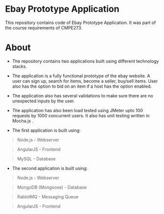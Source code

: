 # Ebay Prototype Application

This repository contains code of Ebay Prototype Application. It was part of the course requirements of CMPE273.

# About

* The repository contains two applications built using different technology stacks.

* The application is a fully functional prototype of the ebay website. A user can sign up, search for items, become a seller, buy/sell items. User also has the option to bid on an item if a host has the option enabled.

* The application also has several validations to make sure there are no unexpected inputs by the user.

* The application has also been load tested using JMeter upto 100 requests by 1000 concurrent users. It also has unit testing written in Mocha.js .

* The first application is built using: 

> Node.js - Webserver

> AngularJS - Frontend

> MySQL - Database

* The second application is built using:

> Node.js - Webserver

> MongoDB (Mongoose) - Database

> RabbitMQ - Messaging Queue

> AngularJS - Frontend